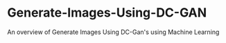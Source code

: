 # Generate-Images-Using-DC-GAN
An overview of Generate Images Using DC-Gan's using Machine Learning 
